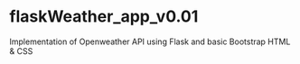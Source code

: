 # flaskWeather_app_v0.01
Implementation of Openweather API using Flask and basic Bootstrap HTML &amp; CSS
